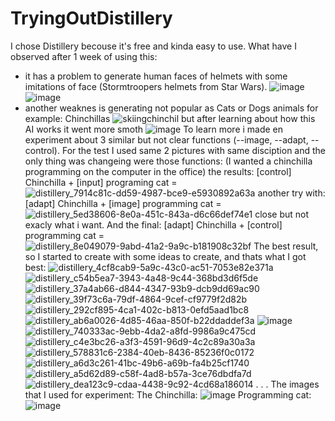 # TryingOutDistillery
I chose Distillery becouse it's free and kinda easy to use.
What have I observed after 1 week of using this:
- it has a problem to generate human faces of helmets with some imitations of face (Stormtroopers helmets from Star Wars).
  ![image](https://github.com/MichalZx/TryingOutDistillery/assets/115743546/9ed5095f-bb7e-4860-84cd-9706c290bbf0)
  ![image](https://github.com/MichalZx/TryingOutDistillery/assets/115743546/d11374f6-1015-4140-81fd-f85df09d8b71)
- another weaknes is generating not popular as Cats or Dogs animals for example: Chinchillas
  ![skiingchinchil](https://github.com/MichalZx/TryingOutDistillery/assets/115743546/f50fc8ae-81f7-49cb-83b9-3defce9e7b3a)
  but after learning about how this AI works it went more smoth
  ![image](https://github.com/MichalZx/TryingOutDistillery/assets/115743546/c25715e0-0dd4-4e62-a945-9b4f10414add)
To learn more i made en experiment about 3 similar but not clear functions (--image, --adapt, --control).
For the test I used same 2 pictures with same disciption and the only thing was changeing were those functions:
(I wanted a chinchilla programming on the computer in the office) the results:
[control] Chinchilla + [input] programing cat =
![distillery_7914c81c-dd59-4987-bce9-e5930892a63a](https://github.com/MichalZx/TryingOutDistillery/assets/115743546/aa1958cb-2ff2-4ed5-8a2b-9e1b06b7682a)
another try with: [adapt] Chinchilla + [image] programming cat =
![distillery_5ed38606-8e0a-451c-843a-d6c66def74e1](https://github.com/MichalZx/TryingOutDistillery/assets/115743546/d23f751c-491d-4347-bc58-d45fa11d2eb8)
close but not exacly what i want.
And the final: [adapt] Chinchilla + [control] programming cat =
![distillery_8e049079-9abd-41a2-9a9c-b181908c32bf](https://github.com/MichalZx/TryingOutDistillery/assets/115743546/6737e9af-8ab6-4c9b-92e0-3d7f02b4833f)
The best result, so I started to create with some ideas to create, and thats what I got best:
![distillery_4cf8cab9-5a9c-43c0-ac51-7053e82e371a](https://github.com/MichalZx/TryingOutDistillery/assets/115743546/dd1f1e05-b43c-4557-a8eb-2101f7413acc)
![distillery_c54b5ea7-3943-4a48-9c44-368bd3d6f5de](https://github.com/MichalZx/TryingOutDistillery/assets/115743546/c8546f40-8b1e-42c6-b71f-cc901392458e)
![distillery_37a4ab66-d844-4347-93b9-dcb9dd69ac90](https://github.com/MichalZx/TryingOutDistillery/assets/115743546/46451357-a7b1-40a8-a07b-6ea5666c27b9)
![distillery_39f73c6a-79df-4864-9cef-cf9779f2d82b](https://github.com/MichalZx/TryingOutDistillery/assets/115743546/80a82fb4-9822-49c6-aaea-eb9c2af82a52)
![distillery_292cf895-4ca1-402c-b813-0efd5aad1bc8](https://github.com/MichalZx/TryingOutDistillery/assets/115743546/46fa6181-c90c-4bb1-9377-481710c6da29)
![distillery_ab6a0026-4d85-46aa-850f-b22ddaddef3a](https://github.com/MichalZx/TryingOutDistillery/assets/115743546/4a0e4767-6ef0-413c-a7dc-5d510788a8d2)
![image](https://github.com/MichalZx/TryingOutDistillery/assets/115743546/38df0608-5c9b-43b8-b4c2-df2ebccb57ce)
![distillery_740333ac-9ebb-4da2-a8fd-9986a9c475cd](https://github.com/MichalZx/TryingOutDistillery/assets/115743546/72cf9756-ba86-4c3a-812a-b37d7dde5186)
![distillery_c4e3bc26-a3f3-4591-96d9-4c2c89a30a3a](https://github.com/MichalZx/TryingOutDistillery/assets/115743546/58980a0f-92dd-4ce5-b2ac-65f928a7ad2a)
![distillery_578831c6-2384-40eb-8436-85236f0c0172](https://github.com/MichalZx/TryingOutDistillery/assets/115743546/6d729cd7-48e3-4047-b5d6-303be6a4a867)
![distillery_a6d3c261-41bc-49b6-a69b-fa4b25cf1740](https://github.com/MichalZx/TryingOutDistillery/assets/115743546/405c3354-3837-4d68-8a4e-42a6be4ef426)
![distillery_a5d62d89-c58f-4ad8-b57a-3ce76dbdfa7d](https://github.com/MichalZx/TryingOutDistillery/assets/115743546/05ef393b-2944-4064-9878-c4f0e81b837c)
![distillery_dea123c9-cdaa-4438-9c92-4cd68a186014](https://github.com/MichalZx/TryingOutDistillery/assets/115743546/2c17e19e-e334-49fd-9005-23893b0c18a1)
.
.
.
The images that I used for experiment:
The Chinchilla: ![image](https://github.com/MichalZx/TryingOutDistillery/assets/115743546/2cbf08e4-34f0-4a39-94ef-cc177b665b51)
Programming cat: ![image](https://github.com/MichalZx/TryingOutDistillery/assets/115743546/b56c12ab-54e8-40e9-b166-af417314a142)

